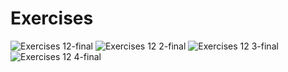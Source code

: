 # Exercises
![Exercises 12-final](https://user-images.githubusercontent.com/70604577/229877327-e3984d89-d53c-41e2-8f06-2b5eb0962022.png)
![Exercises 12 2-final](https://user-images.githubusercontent.com/70604577/229877331-0cdaf0c7-a031-47af-85bc-ff62b1499771.png)
![Exercises 12 3-final](https://user-images.githubusercontent.com/70604577/229877333-a9df7490-cca4-4a9b-bb72-b1aa4a17a10b.png)
![Exercises 12 4-final](https://user-images.githubusercontent.com/70604577/229877336-b9a59e69-98a2-4569-b31e-1a6b9f3e6dec.png)
